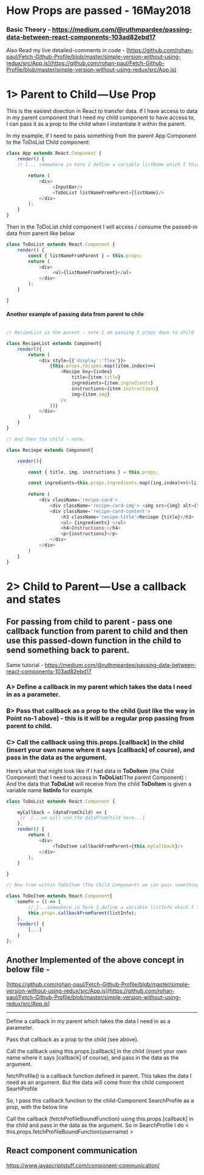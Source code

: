 # How Props are passed - 16May2018

### Basic Theory - https://medium.com/@ruthmpardee/passing-data-between-react-components-103ad82ebd17

Also Read my live detailed-comments in code - [https://github.com/rohan-paul/Fetch-Github-Profile/blob/master/simple-version-without-using-redux/src/App.js](https://github.com/rohan-paul/Fetch-Github-Profile/blob/master/simple-version-without-using-redux/src/App.js)

# 1> Parent to Child — Use Prop

This is the easiest direction in React to transfer data. If I have access to data in my parent component that I need my child component to have access to, I can pass it as a prop to the child when I instantiate it within the parent.

In my example, if I need to pass something from the parent App Component to the ToDoList Child component:

```js
class App extends React.Component {
    render() {
    // [... somewhere in here I define a variable listName which I think will be useful as data in my ToDoList component...]

        return (
            <div>
                 <InputBar/>
                 <ToDoList listNameFromParent={listName}/>
            </div>
        );
    }
}
```

Then in the ToDoList child component I will access / consume the passed-in data from parent like below

```js
class ToDoList extends React.Component {
    render() {
        const { listNameFromParent } = this.props;
        return (
            <div>
                 <ul>{listNameFromParent}</ul>
            </div>
        );
    }

}
```

#### Another example of passing data from parent to chile

```js

// RecipeList is the parent - note I am passing 5 props down to child

class RecipeList extends Component{
    render(){
        return (
            <div style={{'display':'flex'}}>
                {this.props.recipes.map((item,index)=>(
                    <Recipe key={index}
                        title={item.title}
                        ingredients={item.ingredients}
                        instructions={item.instructions}
                        img={item.img}
                    />
                ))}
            </div>
        )
    }
}

// And then the child - note, 

class Reciepe extends Component{

    render(){

        const { title, img, instructions } = this.props;

        const ingredients=this.props.ingredients.map((ing,index)=>(<li key={index} >{ing}</li>));
        
        return (
            <div className='recipe-card'>
                <div className='recipe-card-img'> <img src={img} alt={title}/> </div>
                <div className='recipe-card-content'>
                    <h3 className='recipe-title'>Reciepe {title}</h3>
                    <ul> {ingredients} </ul>
                    <h4>Instructions:</h4>
                    <p>{instructions}</p>
                </div>
            </div>
        )
    }
}

```


# 2> Child to Parent — Use a callback and states

## For passing from child to parent - pass one callback function from parent to child and then use this passed-down function in the child to send something back to parent.

Same tutorial - https://medium.com/@ruthmpardee/passing-data-between-react-components-103ad82ebd17

### A> Define a callback in my parent which takes the data I need in as a parameter.

### B> Pass that callback as a prop to the child (just like the way in Point no-1 above) - this is it will be a regular prop passing from parent to child.

### C> Call the callback using this.props.[callback] in the child (insert your own name where it says [callback] of course), and pass in the data as the argument.




Here’s what that might look like if I had data in **ToDoItem** (the Child Component) that I need to access in **ToDoList**(The parent Component) : And the data that **ToDoList** will receive from the child **ToDoItem** is given a variable name **listInfo** for example.

```js
class ToDoList extends React.Component {

    myCallback = (dataFromChild) => {
     //  [...we will use the dataFromChild here...]
    },
    render() {
        return (
            <div>
                 <ToDoItem callbackFromParent={this.myCallback}/>
            </div>
        );
    }

}

// Now from within ToDoItem (The Child Component) we can pass something to callbackFromParent (the prop that was given the value or assigned the value of the CB function that was defined in the parent ) :

class ToDoItem extends React.Component{
    someFn = () => {
        // [...somewhere in here I define a variable listInfo which I think will be useful as data in my ToDoList component...]
        this.props.callbackFromParent(listInfo);
    },
    render() {
        [...]
    }
};

```


## Another Implemented of the above concept in below file -

[https://github.com/rohan-paul/Fetch-Github-Profile/blob/master/simple-version-without-using-redux/src/App.js](https://github.com/rohan-paul/Fetch-Github-Profile/blob/master/simple-version-without-using-redux/src/App.js)

******************
Define a callback in my parent which takes the data I need in as a parameter.

Pass that callback as a prop to the child (see above).

Call the callback using this.props.[callback] in the child (insert your own name where it says [callback] of course), and pass in the data as the argument.

fetchProfile() is a callback function defined in parent. This takes the data I need as an argument. But the data will come from the child component SearhProfile

So, I pass this callback function to the child-Component SearchProfile as a prop, with the below line

<SearchProfile fetchProfileBoundFunction={this.fetchProfile.bind(this)}/>

  Call the callback (fetchProfileBoundFunction) using this.props.[callback] in the child and pass in the data as the argument.
  So in SearchProfile I do < this.props.fetchProfileBoundFunction(username) >


## React component communication

https://www.javascriptstuff.com/component-communication/